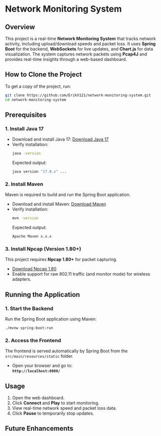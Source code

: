 # Network Monitoring System

## Overview
This project is a real-time **Network Monitoring System** that tracks network activity, 
including upload/download speeds and packet loss. It uses **Spring Boot** for the backend, **WebSockets** 
for live updates, and **Chart.js** for data visualization. The system captures network packets using
**Pcap4J** and provides real-time insights through a web-based dashboard.

## How to Clone the Project
To get a copy of the project, run:
```sh
git clone https://github.com/ErikV121/network-monitoring-system.git
cd network-monitoring-system
```

## Prerequisites
### 1. Install Java 17
- Download and install Java 17: [Download Java 17](https://adoptium.net/)
- Verify installation:
  ```sh
  java -version
  ```
  Expected output:
  ```sh
  java version "17.0.x" ...
  ```

### 2. Install Maven
Maven is required to build and run the Spring Boot application.
- Download and install Maven: [Download Maven](https://maven.apache.org/download.cgi)
- Verify installation:
  ```sh
  mvn -version
  ```
  Expected output:
  ```sh
  Apache Maven x.x.x
  ```

### 3. Install Npcap (Version 1.80+)
This project requires **Npcap 1.80+** for packet capturing.
- [Download Npcap 1.80](https://nmap.org/npcap/)
- Enable support for raw 802.11 traffic (and monitor mode) for wireless adapters.

## Running the Application
### 1. Start the Backend
Run the Spring Boot application using Maven:
```sh
./mvnw spring-boot:run
```

### 2. Access the Frontend
The frontend is served automatically by Spring Boot from the `src/main/resources/static` folder.
- Open your browser and go to:  
  **`http://localhost:8080/`**

## Usage
1. Open the web dashboard.
2. Click **Connect** and **Play**  to start monitoring.
3. View real-time network speed and packet loss data.
4. Click **Pause** to temporarily stop updates.

## Future Enhancements

